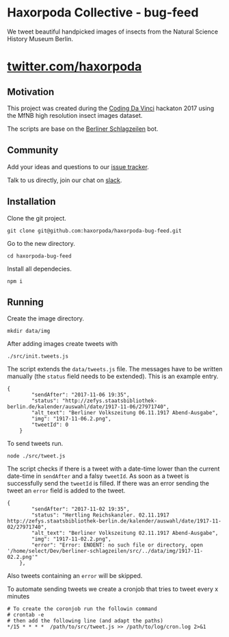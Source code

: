 # Haxorpoda Collective - bug-feed

We tweet beautiful handpicked images of insects from the Natural Science History Museum Berlin.


# [twitter.com/haxorpoda](https://twitter.com/haxorpoda)

## Motivation

This project was created during the [Coding Da Vinci](https://codingdavinci.de/) hackaton 2017 using the MfNB high resolution insect images dataset.

The scripts are base on the [Berliner Schlagzeilen](https://github.com/shoutrlabs/berliner-schlagzeilen) bot.

## Community

Add your ideas and questions to our [issue tracker](https://github.com/haxorpoda/haxorpoda-bug-feed/issues).

Talk to us directly, join our chat on [slack](https://join.slack.com/t/cdvb17/shared_invite/enQtMjU5OTM1MzkwNzM5LTQ1N2MzYWY4MmNhYjM0NTYyZTNhMGYyOWVmNzVkYjRiOTJlMmEwOTA0YjkyMjViMWZkNzBkNzZiOWYwNGJmM2U).

## Installation

Clone the git project.
```
git clone git@github.com:haxorpoda/haxorpoda-bug-feed.git
```

Go to the new directory.
```
cd haxorpoda-bug-feed
```

Install all dependecies.
```
npm i
```


## Running

Create the image directory.
```
mkdir data/img
```

After adding images create tweets with
```
./src/init.tweets.js
```

The script extends the `data/tweets.js` file. The messages have to be written manually (the `status` field needs to be extended). This is an example entry.

```
{
		"sendAfter": "2017-11-06 19:35",
		"status": "http://zefys.staatsbibliothek-berlin.de/kalender/auswahl/date/1917-11-06/27971740",
		"alt_text": "Berliner Volkszeitung 06.11.1917 Abend-Ausgabe",
		"img": "1917-11-06.2.png",
		"tweetId": 0
	}
```

To send tweets run.

```
node ./src/tweet.js
```

The script checks if there is a tweet with a date-time lower than the current date-time in `sendAfter` and a falsy `tweetId`. As soon as a tweet is successfully send the `tweetId` is filled. If there was an error sending the tweet an `error` field is added to the tweet.

```
{
		"sendAfter": "2017-11-02 19:35",
		"status": "Hertling Reichskanzler. 02.11.1917 http://zefys.staatsbibliothek-berlin.de/kalender/auswahl/date/1917-11-02/27971740",
		"alt_text": "Berliner Volkszeitung 02.11.1917 Abend-Ausgabe",
		"img": "1917-11-02.2.png",
		"error": "Error: ENOENT: no such file or directory, open '/home/select/Dev/berliner-schlagzeilen/src/../data/img/1917-11-02.2.png'"
	},
```

Also tweets containing an `error` will be skipped.

To automate sending tweets we create a cronjob that tries to tweet every x minutes

```
# To create the coronjob run the followin command
# crontab -e
# then add the following line (and adapt the paths)
*/15 * * * *  /path/to/src/tweet.js >> /path/to/log/cron.log 2>&1
```


